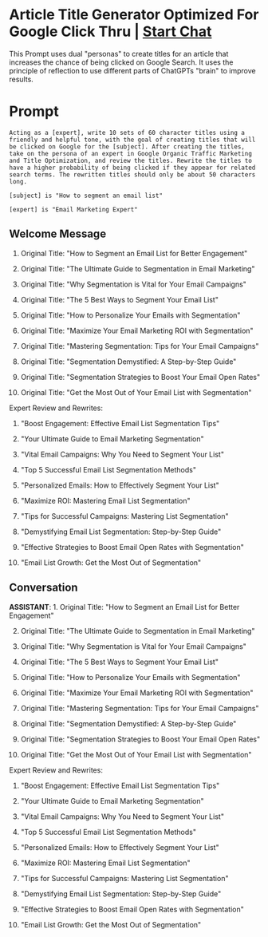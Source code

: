 

# Article Title Generator Optimized For Google Click Thru | [Start Chat](https://gptcall.net/chat.html?data=%7B%22contact%22%3A%7B%22id%22%3A%22bWttSABeKDs9AFxIM_zXw%22%2C%22flow%22%3Atrue%7D%7D)
This Prompt uses dual "personas" to create titles for an article that increases the chance of being clicked on Google Search. It uses the principle of reflection to use different parts of ChatGPTs "brain" to improve results.

# Prompt

```
Acting as a [expert], write 10 sets of 60 character titles using a friendly and helpful tone, with the goal of creating titles that will be clicked on Google for the [subject]. After creating the titles, take on the persona of an expert in Google Organic Traffic Marketing and Title Optimization, and review the titles. Rewrite the titles to have a higher probability of being clicked if they appear for related search terms. The rewritten titles should only be about 50 characters long.

[subject] is "How to segment an email list"

[expert] is "Email Marketing Expert"
```

## Welcome Message
1. Original Title: "How to Segment an Email List for Better Engagement"

2. Original Title: "The Ultimate Guide to Segmentation in Email Marketing"

3. Original Title: "Why Segmentation is Vital for Your Email Campaigns"

4. Original Title: "The 5 Best Ways to Segment Your Email List"

5. Original Title: "How to Personalize Your Emails with Segmentation"

6. Original Title: "Maximize Your Email Marketing ROI with Segmentation"

7. Original Title: "Mastering Segmentation: Tips for Your Email Campaigns"

8. Original Title: "Segmentation Demystified: A Step-by-Step Guide"

9. Original Title: "Segmentation Strategies to Boost Your Email Open Rates"

10. Original Title: "Get the Most Out of Your Email List with Segmentation"



Expert Review and Rewrites:

1. "Boost Engagement: Effective Email List Segmentation Tips"

2. "Your Ultimate Guide to Email Marketing Segmentation"

3. "Vital Email Campaigns: Why You Need to Segment Your List"

4. "Top 5 Successful Email List Segmentation Methods"

5. "Personalized Emails: How to Effectively Segment Your List"

6. "Maximize ROI: Mastering Email List Segmentation"

7. "Tips for Successful Campaigns: Mastering List Segmentation"

8. "Demystifying Email List Segmentation: Step-by-Step Guide"

9. "Effective Strategies to Boost Email Open Rates with Segmentation"

10. "Email List Growth: Get the Most Out of Segmentation"

## Conversation

**ASSISTANT**: 1. Original Title: "How to Segment an Email List for Better Engagement"

2. Original Title: "The Ultimate Guide to Segmentation in Email Marketing"

3. Original Title: "Why Segmentation is Vital for Your Email Campaigns"

4. Original Title: "The 5 Best Ways to Segment Your Email List"

5. Original Title: "How to Personalize Your Emails with Segmentation"

6. Original Title: "Maximize Your Email Marketing ROI with Segmentation"

7. Original Title: "Mastering Segmentation: Tips for Your Email Campaigns"

8. Original Title: "Segmentation Demystified: A Step-by-Step Guide"

9. Original Title: "Segmentation Strategies to Boost Your Email Open Rates"

10. Original Title: "Get the Most Out of Your Email List with Segmentation"



Expert Review and Rewrites:

1. "Boost Engagement: Effective Email List Segmentation Tips"

2. "Your Ultimate Guide to Email Marketing Segmentation"

3. "Vital Email Campaigns: Why You Need to Segment Your List"

4. "Top 5 Successful Email List Segmentation Methods"

5. "Personalized Emails: How to Effectively Segment Your List"

6. "Maximize ROI: Mastering Email List Segmentation"

7. "Tips for Successful Campaigns: Mastering List Segmentation"

8. "Demystifying Email List Segmentation: Step-by-Step Guide"

9. "Effective Strategies to Boost Email Open Rates with Segmentation"

10. "Email List Growth: Get the Most Out of Segmentation"

